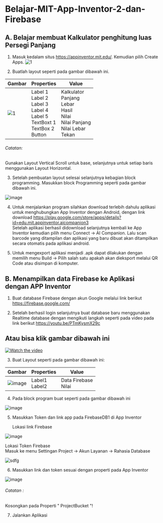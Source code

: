 # Belajar-MIT-App-Inventor-2-dan-Firebase

## A. Belajar membuat Kalkulator penghitung luas Persegi Panjang 

1. Masuk kedalam situs https://appinventor.mit.edu/. Kemudian pilih Create Apps. 
![1](https://user-images.githubusercontent.com/49858542/90304641-171e6880-dee4-11ea-8afe-06d5e8a64b06.png)

2. Buatlah layout seperti pada gambar dibawah ini.

| Gambar                                                                                                      |  Properties |   Value        |
|-------------------------------------------------------------------------------------------------------------|-------------|----------------|
|  ![1](https://user-images.githubusercontent.com/49858542/90304864-41712580-dee6-11ea-96f1-d2f64b9e39cf.png) | Label 1<br />Label 2<br />Label 3<br />Label 4<br />Label 5<br />TextBoxt 1<br />TextBox 2<br/>Button | Kalkulator<br />Panjang<br />Lebar<br />Hasil<br />Nilai<br />Nilai Panjang<br />Nilai Lebar<br />Tekan     |

###### Catatan:<br />
Gunakan Layout Vertical Scroll untuk base, selanjutnya untuk setiap baris menggunakan Layout Horizontal.

3. Setelah pembuatan layout selesai selanjutnya kebagian block programming. Masukkan block Programming seperti pada gambar dibawah ini.

![image](https://user-images.githubusercontent.com/49858542/90305087-ee4ca200-dee8-11ea-885a-c7d618bb1912.png)

4. Untuk menjalankan program silahkan download terlebih dahulu aplikasi untuk menghubungkan App Inventor dengan Android, dengan link download https://play.google.com/store/apps/details?id=edu.mit.appinventor.aicompanion3<br />Setelah aplikasi berhasil didownload selanjutnya kembali ke App Inventor kemudian pilih menu Connect -> AI Companion. Lalu scan barcode yang ditampilan dan aplikasi yang baru dibuat akan ditampilkan secara otomatis pada aplikasi android.

5. Untuk mengexport aplikasi menjadi .apk dapat dilakukan dengan memilih menu Build -> Pilih salah satu apakah akan dieksport melalui QR Code atau disimpan di komputer.

## B. Menampilkan data Firebase ke Aplikasi dengan APP Inventor

1. Buat database Firebase dengan akun Google melalui link berikut https://firebase.google.com/

2. Setelah berhasil login selanjutnya buat database baru menggunakan Realtime database dengan mengikuti langkah seperti pada video pada link berikut https://youtu.be/PTmKysmX29c<br />
## Atau bisa klik gambar dibawah ini

[![Watch the video](https://cdn.shortpixel.ai/client/to_webp,q_glossy,ret_img,w_1314/https://www.initekno.com/wp-content/uploads/2019/04/firebase1.png)](https://youtu.be/PTmKysmX29c)

3. Buat Layout seperti pada gambar dibawah ini:

| Gambar                                                                                                      |  Properties |   Value        |
|-------------------------------------------------------------------------------------------------------------|-------------|----------------|
| ![image](https://user-images.githubusercontent.com/49858542/90311885-ff69d300-df29-11ea-971e-c805474d122a.png) | Label1<br />Label2<br /> | Data Firebase<br />Nilai|

4. Pada block program buat seperti pada gambar dibawah ini

![image](https://user-images.githubusercontent.com/49858542/90311966-bd8d5c80-df2a-11ea-90bf-990e78a7b8c6.png)

5. Masukkan Token dan link app pada FirebaseDB1 di App Inventor

   Lokasi link Firebase

![image](https://user-images.githubusercontent.com/49858542/90312012-368cb400-df2b-11ea-88f9-d1484a30ae83.png) 

   Lokasi Token Firebase<br />
   Masuk ke menu Settingan Project -> Akun Layanan -> Rahasia Database

![sdfg](https://user-images.githubusercontent.com/49858542/90312054-8cf9f280-df2b-11ea-96e4-4515ad7d35aa.png) 

6. Masukkan link dan token sesuai dengan properti pada App Inventor

![image](https://user-images.githubusercontent.com/49858542/90312139-37721580-df2c-11ea-9f11-55c8a2c8ae2e.png)

   ###### Catatan :<br />
   Kosongkan pada Properti " ProjectBucket "!

7. Jalankan Aplikasi 





